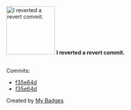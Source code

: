 <img src="https://my-badges.github.io/my-badges/revert-revert-commit.png" alt="I reverted a revert commit." title="I reverted a revert commit." width="128">
<strong>I reverted a revert commit.</strong>
<br><br>

Commits:

- <a href="https://github.com/gmuloc/anta/commit/f35e64d3fe19f921773b5f06a735a53a3b6bc2c7">f35e64d</a>
- <a href="https://github.com/aristanetworks/anta/commit/f35e64d3fe19f921773b5f06a735a53a3b6bc2c7">f35e64d</a>


Created by <a href="https://github.com/my-badges/my-badges">My Badges</a>